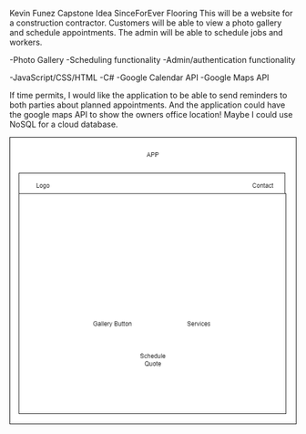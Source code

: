 Kevin Funez Capstone Idea
SinceForEver Flooring
This will be a website for a construction contractor. Customers will be able to view a photo gallery and schedule appointments. The admin will be able to schedule jobs and workers. 

-Photo Gallery
-Scheduling functionality
-Admin/authentication functionality 

-JavaScript/CSS/HTML
-C#
-Google Calendar API
-Google Maps API

If time permits, I would like the application to be able to send reminders to both parties about planned appointments. And the application could have the google maps API to show the owners office location! Maybe I could use NoSQL for a cloud database.

![Alt text](diagram.png?raw=true "Diagram")